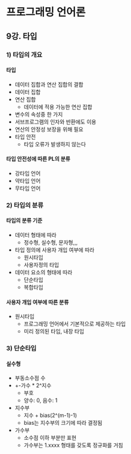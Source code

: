 # 프로그래밍 언어론

## 9강. 타입

### 1) 타입의 개요

#### 타입

- 데이터 집합과 연산 집합의 결합
- 데이터 집합
- 연산 집합
  - 데이터에 적용 가능한 연산 집합
- 변수의 속성중 한 가지
- 서브프로그램의 인자와 반환에도 이용
- 연산의 안정성 보장을 위해 필요
- 타입 안전
  - 타입 오류가 발생하지 않는다

#### 타입 안전성에 따른 PL의 분류

- 강타입 언어
- 약타입 언어
- 무타입 언어

### 2) 타입의 분류

#### 타입의 분류 기준

- 데이터 형태에 따라
  - 정수형, 실수형, 문자형,,,
- 타입 정의에 사용자 개입 여부에 따라
  - 원시타입
  - 사용자정의 타입
- 데이터 요소의 형태에 따라
  - 단순타입
  - 복합타입

#### 사용자 개입 여부에 따른 분류

- 원시타입
  - 프로그래밍 언어에서 기본적으로 제공하는 타입
  - 미리 정의된 타입, 내장 타입

### 3) 단순타입

#### 실수형

- 부동소수점 수
- +-가수 * 2^지수
  - 부호 
  - 양수: 0, 음수: 1
- 지수부
  - 지수 + bias(2^(m-1)-1)
  - bias는 지수부의 크기에 따라 결정됨
- 가수부
  - 소수점 이하 부분만 표현
  - 가수부는 1.xxxx 형태를 갖도록 정규화를 거침
